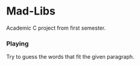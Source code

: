 # Mad-Libs
Academic C project from first semester.

### Playing  
Try to guess the words that fit the given paragraph.
